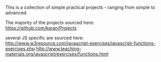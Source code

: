This is a collection of simple practical projects - ranging from simple to advanced. 

The majority of the projects sourced here: 
https://github.com/karan/Projects

several JS specific are sourced here:
http://www.w3resource.com/javascript-exercises/javascript-functions-exercises.php
http://www.teaching-materials.org/javascript/exercises/functions.html


